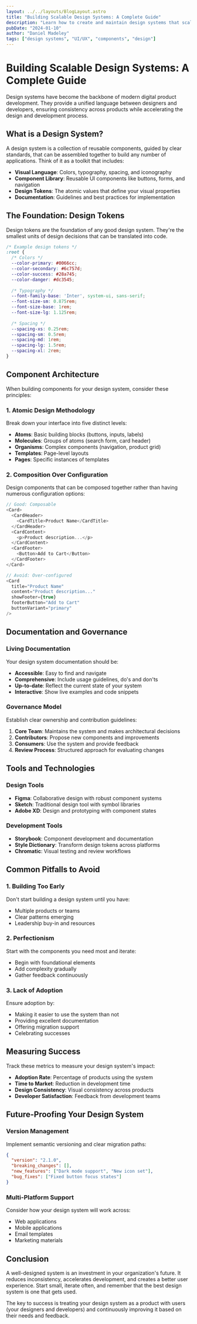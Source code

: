 ```yaml
---
layout: ../../layouts/BlogLayout.astro
title: "Building Scalable Design Systems: A Complete Guide"
description: "Learn how to create and maintain design systems that scale with your organization and improve consistency across products."
pubDate: "2024-01-10"
author: "Daniel Madeley"
tags: ["design systems", "UI/UX", "components", "design"]
---
```


# Building Scalable Design Systems: A Complete Guide

Design systems have become the backbone of modern digital product development. They provide a unified language between designers and developers, ensuring consistency across products while accelerating the design and development process.

## What is a Design System?

A design system is a collection of reusable components, guided by clear standards, that can be assembled together to build any number of applications. Think of it as a toolkit that includes:

- **Visual Language**: Colors, typography, spacing, and iconography
- **Component Library**: Reusable UI components like buttons, forms, and navigation
- **Design Tokens**: The atomic values that define your visual properties
- **Documentation**: Guidelines and best practices for implementation

## The Foundation: Design Tokens

Design tokens are the foundation of any good design system. They're the smallest units of design decisions that can be translated into code.

```css
/* Example design tokens */
:root {
  /* Colors */
  --color-primary: #0066cc;
  --color-secondary: #6c757d;
  --color-success: #28a745;
  --color-danger: #dc3545;
  
  /* Typography */
  --font-family-base: 'Inter', system-ui, sans-serif;
  --font-size-sm: 0.875rem;
  --font-size-base: 1rem;
  --font-size-lg: 1.125rem;
  
  /* Spacing */
  --spacing-xs: 0.25rem;
  --spacing-sm: 0.5rem;
  --spacing-md: 1rem;
  --spacing-lg: 1.5rem;
  --spacing-xl: 2rem;
}
```

## Component Architecture

When building components for your design system, consider these principles:

### 1. Atomic Design Methodology

Break down your interface into five distinct levels:

- **Atoms**: Basic building blocks (buttons, inputs, labels)
- **Molecules**: Groups of atoms (search form, card header)
- **Organisms**: Complex components (navigation, product grid)
- **Templates**: Page-level layouts
- **Pages**: Specific instances of templates

### 2. Composition Over Configuration

Design components that can be composed together rather than having numerous configuration options:

```javascript
// Good: Composable
<Card>
  <CardHeader>
    <CardTitle>Product Name</CardTitle>
  </CardHeader>
  <CardContent>
    <p>Product description...</p>
  </CardContent>
  <CardFooter>
    <Button>Add to Cart</Button>
  </CardFooter>
</Card>

// Avoid: Over-configured
<Card 
  title="Product Name"
  content="Product description..."
  showFooter={true}
  footerButton="Add to Cart"
  buttonVariant="primary"
/>
```

## Documentation and Governance

### Living Documentation

Your design system documentation should be:

- **Accessible**: Easy to find and navigate
- **Comprehensive**: Include usage guidelines, do's and don'ts
- **Up-to-date**: Reflect the current state of your system
- **Interactive**: Show live examples and code snippets

### Governance Model

Establish clear ownership and contribution guidelines:

1. **Core Team**: Maintains the system and makes architectural decisions
2. **Contributors**: Propose new components and improvements
3. **Consumers**: Use the system and provide feedback
4. **Review Process**: Structured approach for evaluating changes

## Tools and Technologies

### Design Tools

- **Figma**: Collaborative design with robust component systems
- **Sketch**: Traditional design tool with symbol libraries
- **Adobe XD**: Design and prototyping with component states

### Development Tools

- **Storybook**: Component development and documentation
- **Style Dictionary**: Transform design tokens across platforms
- **Chromatic**: Visual testing and review workflows

## Common Pitfalls to Avoid

### 1. Building Too Early

Don't start building a design system until you have:
- Multiple products or teams
- Clear patterns emerging
- Leadership buy-in and resources

### 2. Perfectionism

Start with the components you need most and iterate:
- Begin with foundational elements
- Add complexity gradually
- Gather feedback continuously

### 3. Lack of Adoption

Ensure adoption by:
- Making it easier to use the system than not
- Providing excellent documentation
- Offering migration support
- Celebrating successes

## Measuring Success

Track these metrics to measure your design system's impact:

- **Adoption Rate**: Percentage of products using the system
- **Time to Market**: Reduction in development time
- **Design Consistency**: Visual consistency across products
- **Developer Satisfaction**: Feedback from development teams

## Future-Proofing Your Design System

### Version Management

Implement semantic versioning and clear migration paths:

```json
{
  "version": "2.1.0",
  "breaking_changes": [],
  "new_features": ["Dark mode support", "New icon set"],
  "bug_fixes": ["Fixed button focus states"]
}
```

### Multi-Platform Support

Consider how your design system will work across:
- Web applications
- Mobile applications
- Email templates
- Marketing materials

## Conclusion

A well-designed system is an investment in your organization's future. It reduces inconsistency, accelerates development, and creates a better user experience. Start small, iterate often, and remember that the best design system is one that gets used.

The key to success is treating your design system as a product with users (your designers and developers) and continuously improving it based on their needs and feedback.